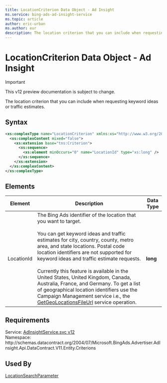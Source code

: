 ```yaml
---
title: LocationCriterion Data Object - Ad Insight
ms.service: bing-ads-ad-insight-service
ms.topic: article
author: eric-urban
ms.author: eur
description: The location criterion that you can include when requesting keyword ideas or traffic estimates.
---
```

# LocationCriterion Data Object - Ad Insight

> [!IMPORTANT]
> This v12 preview documentation is subject to change.

The location criterion that you can include when requesting keyword ideas or traffic estimates.

## Syntax
```xml
<xs:complexType name="LocationCriterion" xmlns:xs="http://www.w3.org/2001/XMLSchema">
  <xs:complexContent mixed="false">
    <xs:extension base="tns:Criterion">
      <xs:sequence>
        <xs:element minOccurs="0" name="LocationId" type="xs:long" />
      </xs:sequence>
    </xs:extension>
  </xs:complexContent>
</xs:complexType>
```

## <a name="elements"></a>Elements

|Element|Description|Data Type|
|-----------|---------------|-------------|
|<a name="locationid"></a>LocationId|The Bing Ads identifier of the location that you want to target.<br/><br/>You can get keyword ideas and traffic estimates for city, country, county, metro area, and state locations. Postal code location identifiers are not supported for keyword ideas and traffic estimate requests.<br/><br/>Currently this feature is available in the United States, United Kingdom, Canada, Australia, France, and Germany. To get a list of geographical location identifiers use the Campaign Management service i.e., the [GetGeoLocationsFileUrl](/bingads/campaign-management-service/getgeolocationsfileurl.md) service operation.|**long**|

## Requirements
Service: [AdInsightService.svc v12](https://adinsight.api.bingads.microsoft.com/Api/Advertiser/AdInsight/v11/AdInsightService.svc)  
Namespace: http\://schemas.datacontract.org/2004/07/Microsoft.BingAds.Advertiser.AdInsight.Api.DataContract.V11.Entity.Criterions  

## Used By
[LocationSearchParameter](locationsearchparameter.md)  
